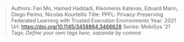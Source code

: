 > Authors: Fan Mo, Hamed Haddadi, Kleomenis Katevas, Eduard Marin, Diego Perino, Nicolas Kourtellis
> Title: PPFL: Privacy-Preserving Federated Learning with Trusted Execution Environments
> Year: 2021
> Url: https://doi.org/10.1145/3458864.3466628
> Series: MobiSys '21
> Tags: *Define your own tags here, separate by comma*